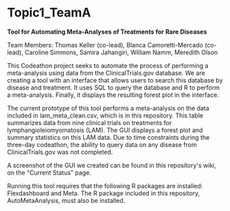 # Topic1_TeamA
**Tool for Automating Meta-Analyses of Treatments for Rare Diseases**

Team Members: Thomas Keller (co-lead), Blanca Camoretti-Mercado (co-lead), Caroline Simmons, Samira Jahangiri, William Namm, Meredith Olson

This Codeathon project seeks to automate the process of performing a meta-analysis using data from the ClinicalTrials.gov database.  We are creating a tool with an interface that allows users to search this database by disease and treatment.  It uses SQL to query the database and R to perform a meta-analysis.  Finally, it displays the resulting forest plot in the interface.

The current prototype of this tool performs a meta-analysis on the data included in lam_meta_clean.csv, which is in this repository.  This table summarizes data from nine clinical trials on treatments for lymphangioleiomyomatosis (LAM).  The GUI displays a forest plot and summary statistics on this LAM data.  Due to time constraints during the three-day codeathon, the ability to query data on any disease from ClinicalTrials.gov was not completed.

A screenshot of the GUI we created can be found in this repository's wiki, on the "Current Status" page.

Running this tool requires that the following R packages are installed: Flexdashboard and Meta.  The R package included in this repository, AutoMetaAnalysis, must also be installed.